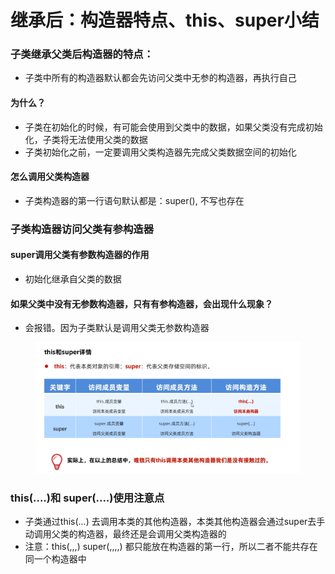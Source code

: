 # 继承后：构造器特点、this、super小结

### 子类继承父类后构造器的特点：

* 子类中所有的构造器默认都会先访问父类中无参的构造器，再执行自己

#### 为什么？

* 子类在初始化的时候，有可能会使用到父类中的数据，如果父类没有完成初始化，子类将无法使用父类的数据
* 子类初始化之前，一定要调用父类构造器先完成父类数据空间的初始化

#### 怎么调用父类构造器

* 子类构造器的第一行语句默认都是：super(), 不写也存在

### 子类构造器访问父类有参构造器

#### super调用父类有参数构造器的作用

* 初始化继承自父类的数据

#### 如果父类中没有无参数构造器，只有有参构造器，会出现什么现象？

* 会报错。因为子类默认是调用父类无参数构造器

<figure><img src="../.gitbook/assets/image (1).png" alt=""><figcaption></figcaption></figure>

### this(....)和 super(....)使用注意点

* 子类通过this(...) 去调用本类的其他构造器，本类其他构造器会通过super去手动调用父类的构造器，最终还是会调用父类构造器的
* 注意：this(,,,) super(,,,,) 都只能放在构造器的第一行，所以二者不能共存在同一个构造器中

